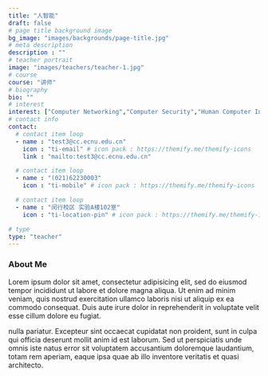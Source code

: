```yaml
---
title: "人智能"
draft: false
# page title background image
bg_image: "images/backgrounds/page-title.jpg"
# meta description
description : ""
# teacher portrait
image: "images/teachers/teacher-1.jpg"
# course
course: "讲师"
# biography
bio: ""
# interest
interest: ["Computer Networking","Computer Security","Human Computer Interfacing"]
# contact info
contact:
  # contact item loop
  - name : "test3@cc.ecnu.edu.cn"
    icon : "ti-email" # icon pack : https://themify.me/themify-icons
    link : "mailto:test3@cc.ecnu.edu.cn"

  # contact item loop
  - name : "(021)62230003"
    icon : "ti-mobile" # icon pack : https://themify.me/themify-icons

  # contact item loop
  - name : "闵行校区 实验A楼102室"
    icon : "ti-location-pin" # icon pack : https://themify.me/themify-icons

# type
type: "teacher"
---
```


### About Me

Lorem ipsum dolor sit amet, consectetur adipisicing elit, sed do eiusmod tempor incididunt ut
labore et dolore magna aliqua. Ut enim ad minim veniam, quis nostrud exercitation ullamco laboris nisi ut aliquip ex ea commodo consequat. Duis aute irure dolor in reprehenderit in voluptate velit esse cillum dolore eu fugiat.

nulla pariatur. Excepteur sint occaecat cupidatat non proident, sunt in culpa qui officia deserunt mollit
anim id est laborum. Sed ut perspiciatis unde omnis iste natus error sit voluptatem accusantium doloremque
laudantium, totam rem aperiam, eaque ipsa quae ab illo inventore veritatis et quasi architecto.